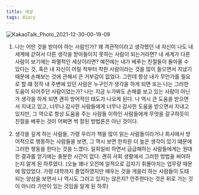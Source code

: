 ```yaml
---
title: 세상
tags: diary
---
```


![KakaoTalk_Photo_2021-12-30-00-19-09](https://user-images.githubusercontent.com/50545088/147676922-1d696bcd-23cb-4fff-b8cc-194dabd8c558.jpeg)


1. 나는 어떤 것을 받아야 하는 사람인가? 꽤 객관적이라고 생각했던 내 자신이 나도 내 세계에 갇혀서 다른 생각을 받아들이지 못하는 사람이 되는거라면? 내 세계가 다른 사람이 보기에는 파멸적인 세상이라면? 예전에는 내가 베푸는 친절들이 돌아올 수 있다는 것, 혹은 내 자신이 어릴 적부터 착한 사람이라는 것을 많이 들으면서 지냈기 때문에 손해보는 것에 관해서 큰 거부감이 없었다. 그런데 항상 내가 무언가를 필요로 할 떄 정작 내 주변에 있던 사람은 누구인가 생각을 하게 되면 또는 나는 그러한 도움이 되어주던 사람이었는가? 나는 지금 누가봐도 손해를 보고 있는 사람이 아닌가 생각을 하게 되면 괜히 방어적인 태도가 나오게 된다. 나 역시 큰 도움을 받으면서 지내고 있고, 너무나 감사한 사람들에게 너무나 감사한 도움을 받으면서 지내고 있지만, 그 역으로 항상 도움을 주는 사람들 이하인 사람들에게 무엇을 갈구하듯이 친절을 베푸는 것이 어쩌면 썩 잘된 방법론은 아닌 것이다.

2. 생각을 깊게 하는 사람들, 가령 우리가 책을 많이 읽는 사람들이라거나 회사에서 방어적으로 행동하는 사람들을 보면, 그 역시 보면 한차원 더 높은 생각이 있기 떄문에 그러한 행동을 한다는 것을 느꼈다. 일희일비 하면서 급급해하는 사람들에게는 원대한 결과를 얻기에는 충분한 시간이 없다. 괜히 사회 생활에서 그러한 방법을 써야하는지 알게 된 하루였다. (오늘 꽤나 오전에 일적으로 갑자기 휘몰아치는 업무량 때문에 많았었다. 가령 대학까지 졸업하였지만 배우는 것을 게을리 하는 사람들이 도태되는 양상을 보면서 나 역시도 그러고 있지는 않은지? 안주한다는 것은 뒤로 가는 것이 아니라 가만이 있는 것임을 알게 된 하루)